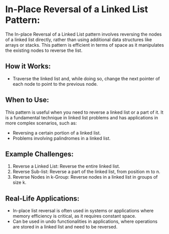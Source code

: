 # In-Place Reversal of a Linked List Pattern:
The In-place Reversal of a Linked List pattern involves reversing the nodes of a linked list directly, rather than using additional data structures like arrays or stacks. This pattern is efficient in terms of space as it manipulates the existing nodes to reverse the list.

## How it Works:
* Traverse the linked list and, while doing so, change the next pointer of each node to point to the previous node.

## When to Use:
This pattern is useful when you need to reverse a linked list or a part of it. It is a fundamental technique in linked list problems and has applications in more complex scenarios, such as:

* Reversing a certain portion of a linked list.
* Problems involving palindromes in a linked list.

## Example Challenges:
1. Reverse a Linked List: Reverse the entire linked list.
2. Reverse Sub-list: Reverse a part of the linked list, from position m to n.
3. Reverse Nodes in k-Group: Reverse nodes in a linked list in groups of size k.

## Real-Life Applications:
* In-place list reversal is often used in systems or applications where memory efficiency is critical, as it requires constant space.
* Can be used in undo functionalities in applications, where operations are stored in a linked list and need to be reversed.